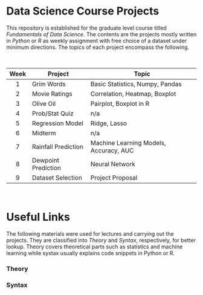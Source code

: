 # Data Science Course Projects

This repository is established for the graduate level course titled *Fundamentals of Data Science*. The contents are the projects mostly written in *Python* or *R* as weekly assignment with free choice of a dataset under minimum directions. The topics of each project encompass the following.

<br/>

|Week|Project|Topic|
|:-:	|---	|---	|
|1|Grim Words|Basic Statistics, Numpy, Pandas|
|2|Movie Ratings|Correlation, Heatmap, Boxplot|
|3|Olive Oil|Pairplot, Boxplot in R|
|4|Prob/Stat Quiz|n/a|
|5|Regression Model|Ridge, Lasso|
|6|Midterm|n/a|
|7|Rainfall Prediction|Machine Learning Models, Accuracy, AUC|
|8|Dewpoint Prediction|Neural Network|
|9|Dataset Selection|Project Proposal|

<br/>

# Useful Links

The following materials were used for lectures and carrying out the projects. They are classified into *Theory* and *Syntax*, respectively, for better lookup. Theory covers theoretical parts such as statistics and machine learning while systax usually explains code snippets in Python or R.

### Theory

### Syntax
